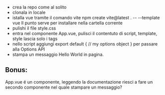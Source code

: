 - crea la repo come al solito
- clonala in locale
- istalla vue tramite il comando vite npm create vite@latest .  -- --template vue  Il punto serve per installare nella cartella corrente
- pulishi il file style.css
- entra nel componente App.vue, pulisci il contentuto di script, template, style lascia solo i tags
- nello script aggiungi export default { // my options object } per passare alla Options API
- stampa un messaggio Hello World in pagina.

## Bonus:
App.vue é un componente, leggendo la documentazione riesci a fare un secondo componente nel quale stampare un messaggio?